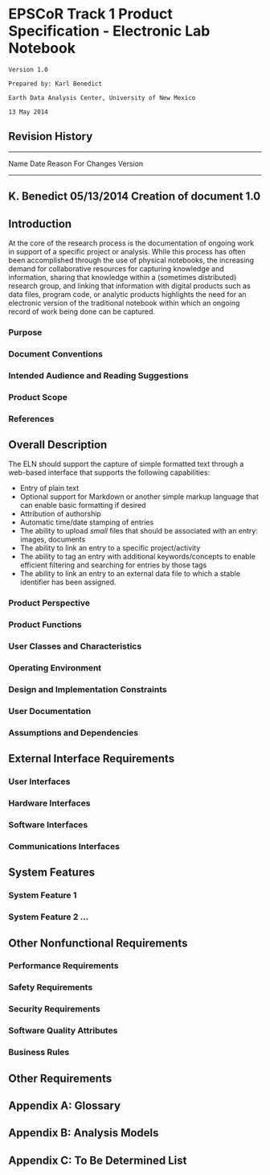 # EPSCoR Track 1 Product Specification - Electronic Lab Notebook #

	Version 1.0
	
	Prepared by: Karl Benedict
	
	Earth Data Analysis Center, University of New Mexico
	
	13 May 2014

## Revision History ##

-------------------------------------------------------------------------------
Name			      Date			      Reason For Changes					        Version
--------------	--------------	----------------------------------	-----------
K. Benedict		  05/13/2014		  Creation of document				        1.0
-------------------------------------------------------------------------------

<!---------------------------------------------------------------------------->
## Introduction ##

At the core of the research process is the documentation of ongoing work in support
of a specific project or analysis. While this process has often been accomplished through
the use of physical notebooks, the increasing demand for collaborative resources for capturing 
knowledge and information, sharing that knowledge within a (sometimes distributed) research
group, and linking that information with digital products such as data files, program code, or 
analytic products highlights the need for an electronic version of the traditional 
notebook within which an ongoing record of work being done can be captured. 

### Purpose ###

### Document Conventions ###

### Intended Audience and Reading Suggestions ###

### Product Scope ###

### References ###

<!---------------------------------------------------------------------------->
## Overall Description ##

The ELN should support the capture of simple formatted text through a web-based
interface that supports the following capabilities:

* Entry of plain text
* Optional support for Markdown or another simple markup language that can enable
basic formatting if desired
* Attribution of authorship
* Automatic time/date stamping of entries
* The ability to upload *small* files that should be associated with an entry: images, 
documents
* The ability to link an entry to a specific project/activity
* The ability to tag an entry with additional keywords/concepts to enable efficient filtering
and searching for entries by those tags
* The ability to link an entry to an external data file to which a stable identifier
has been assigned. 

### Product Perspective ###

### Product Functions ###

### User Classes and Characteristics ###

### Operating Environment ###

### Design and Implementation Constraints ###

### User Documentation ###

### Assumptions and Dependencies ###

<!---------------------------------------------------------------------------->
## External Interface Requirements ##

### User Interfaces ###

### Hardware Interfaces ###

### Software Interfaces ###

### Communications Interfaces ###

<!---------------------------------------------------------------------------->
## System Features ##

### System Feature 1 ###

### System Feature 2 ...  ###


<!---------------------------------------------------------------------------->
## Other Nonfunctional Requirements ##

###	Performance Requirements  ###

###	Safety Requirements  ###

###	Security Requirements  ###

###	Software Quality Attributes  ###

###	Business Rules  ###

<!---------------------------------------------------------------------------->
## Other Requirements ##

<!---------------------------------------------------------------------------->
## Appendix A: Glossary ##

<!---------------------------------------------------------------------------->
## Appendix B: Analysis Models ##

<!---------------------------------------------------------------------------->
## Appendix C: To Be Determined List ##
